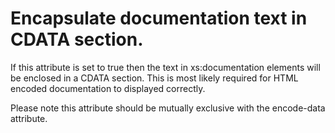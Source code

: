 # Encapsulate documentation text in CDATA section.

If this attribute is set to true then the text in xs:documentation elements will be enclosed in a CDATA section. This is most likely required for HTML encoded documentation to displayed correctly.

Please note this attribute should be mutually exclusive with the encode-data attribute.